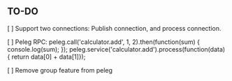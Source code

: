 ## TO-DO

[ ] Support two connections: Publish connection, and process connection.

[ ] Peleg RPC:
peleg.call('calculator.add', 1, 2).then(function(sum) { console.log(sum); });
peleg.service('calculator.add').process(function(data) { return data[0] + data[1]});

[ ] Remove group feature from peleg

